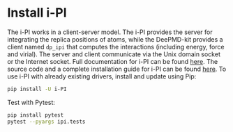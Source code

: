 # Install i-PI
The i-PI works in a client-server model. The i-PI provides the server for integrating the replica positions of atoms, while the DeePMD-kit provides a client named `dp_ipi` that computes the interactions (including energy, force and virial). The server and client communicate via the Unix domain socket or the Internet socket. Full documentation for i-PI can be found [here](http://ipi-code.org/). The source code and a complete installation guide for i-PI can be found [here](https://github.com/i-pi/i-pi).
To use i-PI with already existing drivers, install and update using Pip:
```bash
pip install -U i-PI
```

Test with Pytest:
```bash
pip install pytest
pytest --pyargs ipi.tests
```